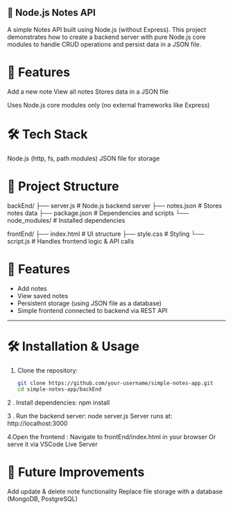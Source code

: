 ## 📒 Node.js Notes API

A simple Notes API built using Node.js (without Express).
This project demonstrates how to create a backend server with pure Node.js core modules to handle CRUD operations and persist data in a JSON file.

# 🚀 Features

Add a new note
View all notes
Stores data in a JSON file

Uses Node.js core modules only (no external frameworks like Express)

# 🛠️ Tech Stack

Node.js (http, fs, path modules)
JSON file for storage

# 📂 Project Structure

backEnd/
├── server.js # Node.js backend server
├── notes.json # Stores notes data
├── package.json # Dependencies and scripts
└── node_modules/ # Installed dependencies

frontEnd/
├── index.html # UI structure
├── style.css # Styling
└── script.js # Handles frontend logic & API calls

# 🚀 Features
- Add notes  
- View saved notes  
- Persistent storage (using JSON file as a database)  
- Simple frontend connected to backend via REST API  
---
# 🛠️ Installation & Usage

1. Clone the repository:
   ```bash
   git clone https://github.com/your-username/simple-notes-app.git
   cd simple-notes-app/backEnd
   
2 . Install dependencies:
    npm install
    
3 . Run the backend server: 
    node server.js
    Server runs at: http://localhost:3000
    
4.Open the frontend : 
   Navigate to frontEnd/index.html in your browser
   Or serve it via VSCode Live Server

# 📌 Future Improvements

   Add update & delete note functionality
   Replace file storage with a database (MongoDB, PostgreSQL)
   

